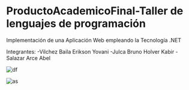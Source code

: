 # ProductoAcademicoFinal-Taller de lenguajes de programación 

Implementación de una Aplicación Web empleando la Tecnología .NET

Integrantes:
-Vilchez Baila Erikson Yovani
-Julca Bruno Holver Kabir
-Salazar Arce Abel

![df](https://user-images.githubusercontent.com/77027345/179078431-bc042385-d3a1-4965-a688-ccd6c3244d84.png)


![as](https://user-images.githubusercontent.com/77027345/179078435-9080f5e2-695f-496b-bbe1-014e3eff9847.png)
